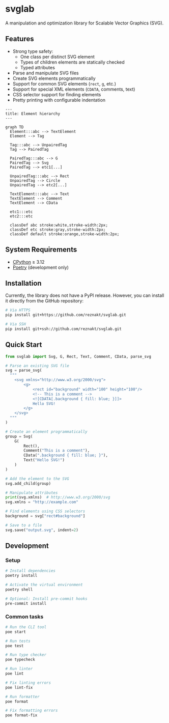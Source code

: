 # svglab

A manipulation and optimization library for Scalable Vector Graphics (SVG).

## Features

- Strong type safety:
  - One class per distinct SVG element
  - Types of children elements are statically checked
  - Typed attributes
- Parse and manipulate SVG files
- Create SVG elements programmatically
- Support for common SVG elements (`rect`, `g`, etc.)
- Support for special XML elements (`CDATA`, comments, text)
- CSS selector support for finding elements
- Pretty printing with configurable indentation

```mermaid
---
title: Element hierarchy
---

graph TD
  Element:::abc --> TextElement
  Element --> Tag

  Tag:::abc --> UnpairedTag
  Tag --> PairedTag

  PairedTag:::abc --> G
  PairedTag --> Svg
  PairedTag --> etc1[...]

  UnpairedTag:::abc --> Rect
  UnpairedTag --> Circle
  UnpairedTag --> etc2[...]

  TextElement:::abc --> Text
  TextElement --> Comment
  TextElement --> CData

  etc1:::etc
  etc2:::etc

  classDef abc stroke:white,stroke-width:2px;
  classDef etc stroke:gray,stroke-width:2px;
  classDef default stroke:orange,stroke-width:2px;
```

## System Requirements

- [CPython](https://www.python.org/) $\geq$ 3.12
- [Poetry](https://python-poetry.org/) (development only)

## Installation

Currently, the library does not have a PyPI release. However, you can install it directly from the GitHub repository:

```sh
# Via HTTPS
pip install git+https://github.com/reznakt/svglab.git

# Via SSH
pip install git+ssh://github.com/reznakt/svglab.git
```

## Quick Start

```python
from svglab import Svg, G, Rect, Text, Comment, CData, parse_svg

# Parse an existing SVG file
svg = parse_svg(
  """
    <svg xmlns="http://www.w3.org/2000/svg">
        <g>
            <rect id="background" width="100" height="100"/>
            <!-- This is a comment -->
            <![CDATA[.background { fill: blue; }]]>
            Hello SVG!
        </g>
    </svg>
  """
)

# Create an element programmatically
group = Svg(
    G(
        Rect(),
        Comment("This is a comment"),
        CData(".background { fill: blue; }"),
        Text("Hello SVG!")
    )
)

# Add the element to the SVG
svg.add_child(group)

# Manipulate attributes
print(svg.xmlns)  # http://www.w3.org/2000/svg
svg.xmlns = "http://example.com"

# Find elements using CSS selectors
background = svg["rect#background"]

# Save to a file
svg.save("output.svg", indent=2)
```

## Development

### Setup

```sh
# Install dependencies
poetry install

# Activate the virtual environment
poetry shell

# Optional: Install pre-commit hooks
pre-commit install
```

### Common tasks

```sh
# Run the CLI tool
poe start

# Run tests
poe test

# Run type checker
poe typecheck

# Run linter
poe lint

# Fix linting errors
poe lint-fix

# Run formatter
poe format

# Fix formatting errors
poe format-fix
```
